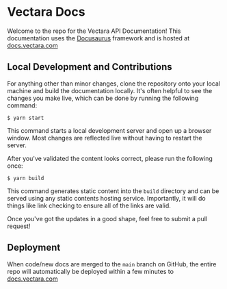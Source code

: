 # Vectara Docs

Welcome to the repo for the Vectara API Documentation!  This documentation uses
the [Docusaurus](https://docusaurus.io/) framework and is hosted at
[docs.vectara.com](https://docs.vectara.com)

## Local Development and Contributions

For anything other than minor changes, clone the repository onto your local machine
and build the documentation locally.  It's often helpful to see the changes you make
live, which can be done by running the following command:

```
$ yarn start
```

This command starts a local development server and open up a browser window.
Most changes are reflected live without having to restart the server.

After you've validated the content looks correct, please run the following once:

```
$ yarn build
```

This command generates static content into the `build` directory and can be
served using any static contents hosting service.  Importantly, it will do
things like link checking to ensure all of the links are valid.

Once you've got the updates in a good shape, feel free to submit a pull
request!

## Deployment
When code/new docs are merged to the `main` branch on GitHub, the entire repo
will automatically be deployed within a few minutes to
[docs.vectara.com](https://docs.vectara.com)